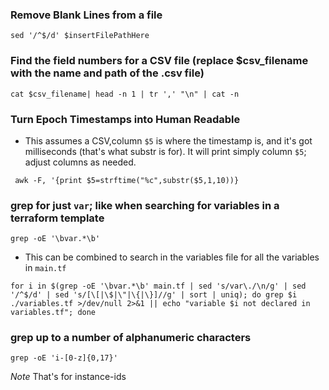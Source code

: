 ### Remove Blank Lines from a file
```
sed '/^$/d' $insertFilePathHere
```
### Find the field numbers for a CSV file (replace $csv_filename with the name and path of the .csv file)
```
cat $csv_filename| head -n 1 | tr ',' "\n" | cat -n
```
### Turn Epoch Timestamps into Human Readable
* This assumes a CSV,column `$5` is where the timestamp is, and it's got milliseconds (that's what substr is for). It will print simply column `$5`; adjust columns as needed. 
```
 awk -F, '{print $5=strftime("%c",substr($5,1,10))}
```

### grep for just `var`; like when searching for variables in a terraform template
```
grep -oE '\bvar.*\b'
```
* This can be combined to search in the variables file for all the variables in `main.tf`
```
for i in $(grep -oE '\bvar.*\b' main.tf | sed 's/var\./\n/g' | sed '/^$/d' | sed 's/[\[|\$|\"|\{|\}]//g' | sort | uniq); do grep $i ./variables.tf >/dev/null 2>&1 || echo "variable $i not declared in variables.tf"; done
```

### grep up to a number of alphanumeric characters
```
grep -oE 'i-[0-z]{0,17}'
```
*Note* That's for instance-ids
